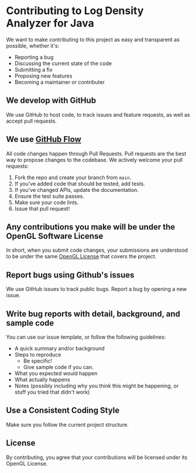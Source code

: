 # Contributing to Log Density Analyzer for Java

We want to make contributing to this project as easy and transparent as possible, whether it's:

- Reporting a bug
- Discussing the current state of the code
- Submitting a fix
- Proposing new features
- Becoming a maintainer or contributer

## We develop with GitHub

We use GitHub to host code, to track issues and feature requests, as well as accept pull requests.

## We use [GitHub Flow](https://docs.github.com/en/get-started/using-github/github-flow)

All code changes happen through Pull Requests. Pull requests are the best way to propose changes to the codebase. We actively welcome your pull requests:

1. Fork the repo and create your branch from `main`.
2. If you've added code that should be tested, add tests.
3. If you've changed APIs, update the documentation.
4. Ensure the test suite passes.
5. Make sure your code lints.
6. Issue that pull request!

## Any contributions you make will be under the OpenGL Software License

In short, when you submit code changes, your submissions are understood to be under the same [OpenGL License](LICENSE.md) that covers the project.

## Report bugs using Github's issues

We use GitHub issues to track public bugs. Report a bug by opening a new issue.

## Write bug reports with detail, background, and sample code

You can use our issue template, or follow the following guidelines:

- A quick summary and/or background
- Steps to reproduce
  - Be specific!
  - Give sample code if you can.
- What you expected would happen
- What actually happens
- Notes (possibly including why you think this might be happening, or stuff you tried that didn't work)

## Use a Consistent Coding Style

Make sure you follow the current project structure.

## License

By contributing, you agree that your contributions will be licensed under its OpenGL License.

